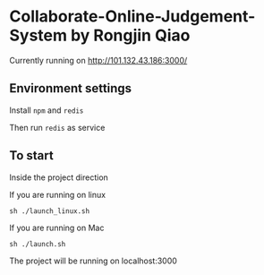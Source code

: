 # Collaborate-Online-Judgement-System by Rongjin Qiao

Currently running on http://101.132.43.186:3000/

## Environment settings
Install `npm` and `redis`

Then run `redis` as service

## To start

Inside the project direction

If you are running on linux
```
sh ./launch_linux.sh
```
If you are running on Mac
```
sh ./launch.sh
```

The project will be running on localhost:3000